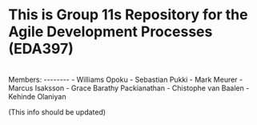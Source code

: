 This is Group 11s Repository for the Agile Development Processes (EDA397)
=================
<br>
Members:
--------
- Williams Opoku
- Sebastian Pukki
- Mark Meurer
- Marcus Isaksson
- Grace Barathy Packianathan
- Chistophe van Baalen
- Kehinde Olaniyan


(This info should be updated)
